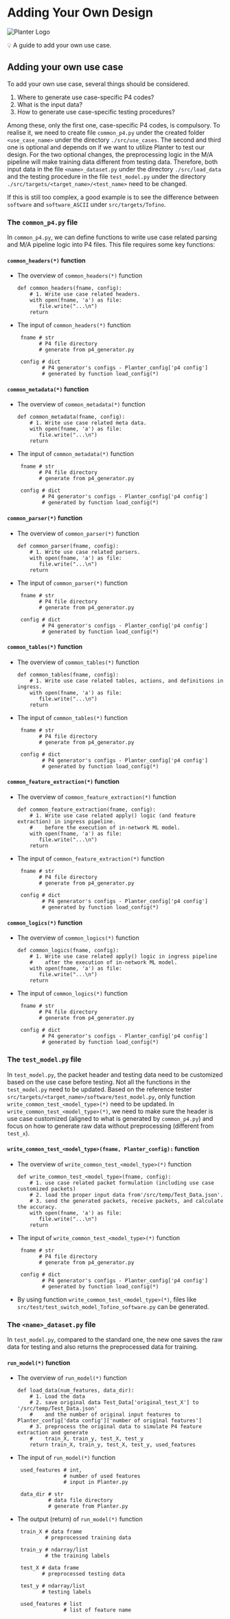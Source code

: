 # Adding Your Own Design
![Planter Logo](../../images/logo.png)
<aside>
💡 A guide to add your own use case.

</aside>

## Adding your own use case
To add your own use case, several things should be considered. 

1. Where to generate use case-specific P4 codes? 
2. What is the input data? 
3. How to generate use case-specific testing procedures? 

Among these, only the first one, case-specific P4 codes, is compulsory. To realise it, we need to create file ```common_p4.py``` under the created folder ```<use_case_name>``` under the directory ```./src/use_cases```. The second and third one is optional and depends on if we want to utilize Planter to test our design. For the two optional changes, the preprocessing logic in the M/A pipeline will make training data different from testing data. Therefore, both input data in the file ```<name>_dataset.py``` under the directory ```./src/load_data``` and the testing procedure in the file ```test_model.py``` under the directory ```./src/targets/<target_name>/<test_name>``` need to be changed.

If this is still too complex, a good example is to see the difference between ```software``` and ```software_ASCII``` under ```src/targets/Tofino```.

### The ```common_p4.py``` file
In ```common_p4.py```, we can define functions to write use case related parsing and M/A pipeline logic into P4 files. This file requires some key functions:

#### ```common_headers(*)``` function
- The overview of ```common_headers(*)``` function
    ```
    def common_headers(fname, config):
        # 1. Write use case related headers.
        with open(fname, 'a') as file:
           file.write("...\n")
        return 
    ``` 
- The input of ```common_headers(*)``` function
  ```
   fname # str
         # P4 file directory
         # generate from p4_generator.py 
  
   config # dict
          # P4 generator's configs - Planter_config['p4 config']
          # generated by function load_config(*)
   ``` 

#### ```common_metadata(*)``` function
- The overview of ```common_metadata(*)``` function
    ```
    def common_metadata(fname, config):
        # 1. Write use case related meta data.
        with open(fname, 'a') as file:
           file.write("...\n")
        return 
    ``` 
- The input of ```common_metadata(*)``` function
  ```
   fname # str
         # P4 file directory
         # generate from p4_generator.py 
  
   config # dict
          # P4 generator's configs - Planter_config['p4 config']
          # generated by function load_config(*)
   ``` 
 


#### ```common_parser(*)``` function
- The overview of ```common_parser(*)``` function
    ```
    def common_parser(fname, config):
        # 1. Write use case related parsers.
        with open(fname, 'a') as file:
           file.write("...\n")
        return 
    ``` 
- The input of ```common_parser(*)``` function
  ```
   fname # str
         # P4 file directory
         # generate from p4_generator.py 
  
   config # dict
          # P4 generator's configs - Planter_config['p4 config']
          # generated by function load_config(*)
   ``` 

#### ```common_tables(*)``` function
- The overview of ```common_tables(*)``` function
    ```
    def common_tables(fname, config):
        # 1. Write use case related tables, actions, and definitions in ingress.
        with open(fname, 'a') as file:
           file.write("...\n")
        return 
    ``` 
- The input of ```common_tables(*)``` function
  ```
   fname # str
         # P4 file directory
         # generate from p4_generator.py 
  
   config # dict
          # P4 generator's configs - Planter_config['p4 config']
          # generated by function load_config(*)
   ```   

#### ```common_feature_extraction(*)``` function
- The overview of ```common_feature_extraction(*)``` function
    ```
    def common_feature_extraction(fname, config):
        # 1. Write use case related apply() logic (and feature extraction) in ingress pipeline. 
        #    before the execution of in-network ML model.
        with open(fname, 'a') as file:
           file.write("...\n")
        return 
    ``` 
- The input of ```common_feature_extraction(*)``` function
  ```
   fname # str
         # P4 file directory
         # generate from p4_generator.py 
  
   config # dict
          # P4 generator's configs - Planter_config['p4 config']
          # generated by function load_config(*)
   ``` 
 
#### ```common_logics(*)``` function
- The overview of ```common_logics(*)``` function
    ```
    def common_logics(fname, config):
        # 1. Write use case related apply() logic in ingress pipeline
        #    after the execution of in-network ML model.
        with open(fname, 'a') as file:
           file.write("...\n")
        return 
    ``` 
- The input of ```common_logics(*)``` function
  ```
   fname # str
         # P4 file directory
         # generate from p4_generator.py 
  
   config # dict
          # P4 generator's configs - Planter_config['p4 config']
          # generated by function load_config(*)
   ``` 
 
### The ```test_model.py``` file
In ```test_model.py```, the packet header and testing data need to be customized based on the use case before testing. Not all the functions in the ```test_model.py``` need to be updated. Based on the reference tester ```src/targets/<target_name>/software/test_model.py```, only function ```write_common_test_<model_type>(*)```  need to be updated. In ```write_common_test_<model_type>(*)```, we need to make sure the header is use case customized (aligned to what is generated by ```common_p4.py```) and focus on how to generate raw data without preprocessing (different from ```test_x```).

#### ```write_common_test_<model_type>(fname, Planter_config):``` function
- The overview of ```write_common_test_<model_type>(*)``` function
    ```
    def write_common_test_<model_type>(fname, config):
        # 1. use case related packet formulation (including use case customized packets)
        # 2. load the proper input data from'/src/temp/Test_Data.json'.
        # 3. send the generated packets, receive packets, and calculate the accuracy.
        with open(fname, 'a') as file:
           file.write("...\n")
        return 
    ``` 
- The input of ```write_common_test_<model_type>(*)``` function
  ```
   fname # str
         # P4 file directory
         # generate from p4_generator.py 
  
   config # dict
          # P4 generator's configs - Planter_config['p4 config']
          # generated by function load_config(*)
   ``` 
- By using function ```write_common_test_<model_type>(*)```, files like ```src/test/test_switch_model_Tofino_software.py``` can be generated. 

### The ```<name>_dataset.py``` file
In ```test_model.py```, compared to the standard one, the new one saves the raw data for testing and also returns the preprocessed data for training.   
#### ```run_model(*)``` function
- The overview of ```run_model(*)``` function
    ```
    def load_data(num_features, data_dir):
        # 1. Load the data
        # 2. save original data Test_Data['original_test_X'] to '/src/temp/Test_Data.json'
        #    and the number of original input features to Planter_config['data config']['number of original features']
        # 3. preprocess the original data to simulate P4 feature extraction and generate  
        #    train_X, train_y, test_X, test_y
        return train_X, train_y, test_X, test_y, used_features
    ``` 
- The input of ```run_model(*)``` function
   ```
    used_features # int, 
                  # number of used features
                  # input in Planter.py 
  
    data_dir # str
             # data file directory
             # generate from Planter.py 
    ``` 
- The output (return) of ```run_model(*)``` function
   ```
    train_X # data frame
            # preprocessed training data
            
    train_y # ndarray/list
            # the training labels
            
    test_X # data frame
           # preprocessed testing data
           
    test_y # ndarray/list
           # testing labels

    used_features # list
                  # list of feature name
    ``` 

